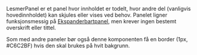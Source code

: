 LesmerPanel er et panel hvor innholdet er todelt, hvor andre del (vanligvis hovedinnholdet) kan skjules eller vises ved behov. Panelet ligner funksjonsmessig på [Ekspanderbartpanel](#/components/ekspanderbartpanel), men krever ingen bestemt overskrift eller tittel.

Som med andre paneler bør også denne komponenten få en border (1px, #C6C2BF) hvis den skal brukes på hvit bakgrunn.